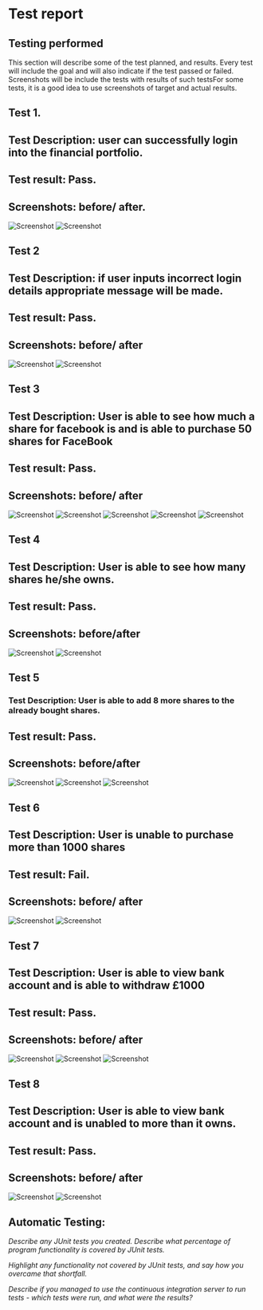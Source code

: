 # Test report  

## Testing performed

This section will describe some of the test planned, and results.
Every test will include the goal and will also indicate if the test passed or failed.
Screenshots will be include the tests with results of such testsFor some tests, it is a good idea to use screenshots of target and actual results.
## Test 1.
## Test Description: user can successfully login into the financial portfolio.
## Test result: Pass.
## Screenshots: before/ after.
![Screenshot](/README-Images/test1.JPG)
![Screenshot](/README-Images/test1b.JPG)

## Test 2 
## Test Description: if user inputs incorrect login details appropriate message will be made.
## Test result: Pass.
## Screenshots: before/ after
![Screenshot](/README-Images/test2.JPG)
![Screenshot](/README-Images/test2b.JPG)

## Test 3 
## Test Description: User is able to see how much a share for facebook is and is able to purchase 50 shares for FaceBook
## Test result: Pass.
## Screenshots: before/ after
![Screenshot](/README-Images/test3.JPG)
![Screenshot](/README-Images/test3b.JPG)
![Screenshot](/README-Images/test3c.JPG)
![Screenshot](/README-Images/test3d.JPG)
![Screenshot](/README-Images/test3e.JPG)

## Test 4
## Test Description: User is able to see how many shares he/she owns.
## Test result: Pass.
## Screenshots: before/after
![Screenshot](/README-Images/test4.JPG)
![Screenshot](/README-Images/test4b.JPG)

## Test 5
### Test Description: User is able to add  8 more shares to the already bought shares.
## Test result: Pass.
## Screenshots: before/after
![Screenshot](/README-Images/test5.JPG)
![Screenshot](/README-Images/test5b.JPG)
![Screenshot](/README-Images/test5c.JPG)

## Test 6 
## Test Description: User is unable to purchase more than 1000 shares  
## Test result: Fail.
## Screenshots: before/ after
![Screenshot](/README-Images/test6.JPG)
![Screenshot](/README-Images/test6b.JPG)

## Test 7 
## Test Description: User is able to view bank account and is able to withdraw £1000
## Test result: Pass.
## Screenshots: before/ after
![Screenshot](/README-Images/test7.JPG)
![Screenshot](/README-Images/test7b.JPG)
![Screenshot](/README-Images/test7c.JPG)

## Test 8 
## Test Description: User is able to view bank account and is unabled to more than it owns.
## Test result: Pass.
## Screenshots: before/ after
![Screenshot](/README-Images/test8.JPG)
![Screenshot](/README-Images/test8b.JPG)











## Automatic Testing:
*Describe any JUnit tests you created. Describe what percentage of program functionality is covered by JUnit tests.*

*Highlight any functionality not covered by JUnit tests, and say how you overcame that shortfall.*

*Describe if you managed to use the continuous integration server to run tests - which tests were run, and what were the results?* 
